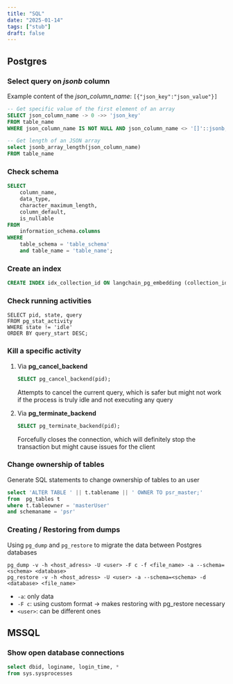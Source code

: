 ```yaml
---
title: "SQL"
date: "2025-01-14"
tags: ["stub"]
draft: false
---
```


## Postgres

### Select query on _jsonb_ column

Example content of the _json_column_name_: `[{"json_key":"json_value"}]`

```sql
-- Get specific value of the first element of an array
SELECT json_column_name -> 0 ->> 'json_key'
FROM table_name
WHERE json_column_name IS NOT NULL AND json_column_name <> '[]'::jsonb;

-- Get length of an JSON array
select jsonb_array_length(json_column_name)
FROM table_name
```

### Check schema

```sql
SELECT 
    column_name, 
    data_type, 
    character_maximum_length,
    column_default,
    is_nullable
FROM 
    information_schema.columns
WHERE 
    table_schema = 'table_schema'
    and table_name = 'table_name';
```

### Create an index

```sql
CREATE INDEX idx_collection_id ON langchain_pg_embedding (collection_id);
```

### Check running activities

```postgres
SELECT pid, state, query
FROM pg_stat_activity
WHERE state != 'idle'
ORDER BY query_start DESC;
```

### Kill a specific activity

1. Via **pg_cancel_backend**

   ```sql
   SELECT pg_cancel_backend(pid);
   ```

   Attempts to cancel the current query, which is safer but might not work if the process is truly idle and not executing any query

1. Via **pg_terminate_backend**

   ```sql
   SELECT pg_terminate_backend(pid);
   ```

   Forcefully closes the connection, which will definitely stop the transaction but might cause issues for the client

### Change ownership of tables

Generate SQL statements to change ownership of tables to an user

```sql
select 'ALTER TABLE ' || t.tablename || ' OWNER TO psr_master;' 
from  pg_tables t
where t.tableowner = 'masterUser'
and schemaname = 'psr'
```

### Creating / Restoring from dumps

Using `pg_dump` and `pg_restore` to migrate the data between Postgres databases

```postgresql
pg_dump -v -h <host_adress> -U <user> -F c -f <file_name> -a --schema=<schema> <database>
pg_restore -v -h <host_adress> -U <user> -a --schema=<schema> -d <database> <file_name>
```

- `-a`: only data
- `-F c`: using custom format -> makes restoring with pg_restore necessary
- `<user>`: can be different ones

## MSSQL

### Show open database connections

```sql
select dbid, loginame, login_time, * 
from sys.sysprocesses
```
